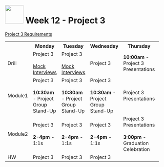 # <img src="https://cloud.githubusercontent.com/assets/7833470/10899314/63829980-8188-11e5-8cdd-4ded5bcb6e36.png" height="60"> Week 12 - Project 3

<a href="https://github.com/sf-wdi-24/project-03" target="_blank">Project 3 Requirements</a>

<table>
  <tr>
    <th></th>
    <th>Monday</th>
    <th>Tuesday</th>
    <th>Wednesday</th>
    <th>Thursday</th>
    <th>Friday</th>
  </tr>
  <tr>
    <td>Drill</td>
    <td>
      Project 3<br><br>
      <a href="./day-01/drill">Mock Interviews</a>
    </td>
    <td>
      Project 3<br><br>
      <a href="./day-02/drill">Mock Interviews</a>
    </td>
    <td>Project 3</td>
    <td><strong>10:00am</strong> - Project 3 Presentations</td>
    <td></td>
  </tr>
  <tr>
    <td>Module1</td>
    <td>
      Project 3<br><br>
      <strong>10:30am</strong> - Project Group Stand-Up
    </td>
    <td>
      Project 3<br><br>
      <strong>10:30am</strong> - Project Group Stand-Up
    </td>
    <td>
      Project 3<br><br>
      <strong>10:30am</strong> - Project Group Stand-Up
    </td>
    <td>Project 3 Presentations</td>
    <td></td>
  </tr>
  <tr>
    <td>Module2</td>
    <td>
      Project 3<br><br>
      <strong>2-4pm</strong> - 1:1s
    </td>
    <td>
      Project 3<br><br>
      <strong>2-4pm</strong> - 1:1s
    </td>
    <td>
      Project 3<br><br>
      <strong>2-4pm</strong> - 1:1s
    </td>
    <td>
      Project 3 Presentations<br><br>
      <strong>3:00pm</strong> - Graduation Celebration
    </td>
    <td></td>
  </tr>
  <tr>
    <td>HW</td>
    <td>Project 3</td>
    <td>Project 3</td>
    <td>Project 3</td>
    <td></td>
    <td></td>
  </tr>
</table>

